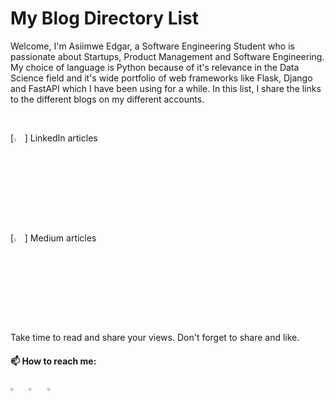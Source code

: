 # My Blog Directory List
Welcome, I'm Asiimwe Edgar, a Software Engineering Student who is passionate about Startups, Product Management and Software Engineering. My choice of language is Python because of it's relevance in the Data Science field and it's wide portfolio of web frameworks like Flask, Django and FastAPI which I have been using for a while. In this list, I share the links to the different blogs on my different accounts.

<br>

[<img src="https://img.icons8.com/color/48/000000/linkedin.png" width="3.5%"/>] LinkedIn articles &nbsp;

[<img src="https://img.icons8.com/color/48/000000/linkedin.png" width="3.5%"/>] Medium articles &nbsp;

Take time to read and share your views. Don't forget to share and like.

#### 📫 How to reach me:
  
[<img src="https://img.icons8.com/color/48/000000/linkedin.png" width="3.5%"/>](https://www.linkedin.com/in/asiimwe-edger-6567aa1b6/)  &nbsp; 
[<img src="https://img.icons8.com/color/48/000000/stackoverflow.png" width="3.5%"/>](https://stackoverflow.com/users/4441059/asiimwe-edgar)  &nbsp; 
<a href="mailto:edgerasiimwe@gmail.com"> <img src="https://img.icons8.com/fluent/48/000000/gmail.png" width="3.5%"/>

